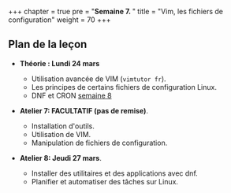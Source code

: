 +++
chapter = true
pre = "<b>Semaine 7. </b>"
title = "Vim, les fichiers de configuration"
weight = 70
+++

## Plan de la leçon

- **Théorie : Lundi 24 mars**
  - Utilisation avancée de VIM (`vimtutor fr`).
  - Les principes de certains fichiers de configuration Linux.
  - DNF et CRON [semaine 8](https://linuxh25.netlify.app/semaine8/cours/)

- **Atelier 7: FACULTATIF (pas de remise)**.
  - Installation d'outils.
  - Utilisation de VIM.
  - Manipulation de fichiers de configuration.

- **Atelier 8:  Jeudi 27 mars**.
  - Installer des utilitaires et des applications avec dnf.
  - Planifier et automatiser des tâches sur Linux.


